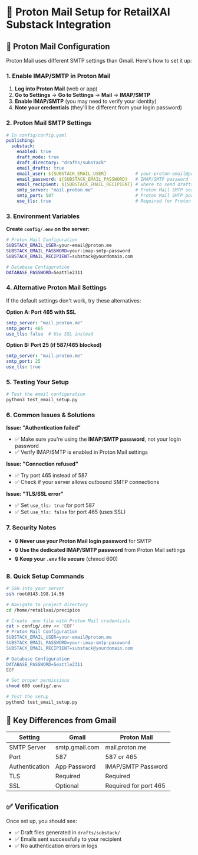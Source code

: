# 📧 Proton Mail Setup for RetailXAI Substack Integration

## 🔐 **Proton Mail Configuration**

Proton Mail uses different SMTP settings than Gmail. Here's how to set it up:

### **1. Enable IMAP/SMTP in Proton Mail**

1. **Log into Proton Mail** (web or app)
2. **Go to Settings** → **Go to Settings** → **Mail** → **IMAP/SMTP**
3. **Enable IMAP/SMTP** (you may need to verify your identity)
4. **Note your credentials** (they'll be different from your login password)

### **2. Proton Mail SMTP Settings**

```yaml
# In config/config.yaml
publishing:
  substack:
    enabled: true
    draft_mode: true
    draft_directory: "drafts/substack"
    email_drafts: true
    email_user: ${SUBSTACK_EMAIL_USER}           # your-proton-email@proton.me
    email_password: ${SUBSTACK_EMAIL_PASSWORD}   # IMAP/SMTP password (not login password)
    email_recipient: ${SUBSTACK_EMAIL_RECIPIENT} # where to send drafts
    smtp_server: "mail.proton.me"                # Proton Mail SMTP server
    smtp_port: 587                               # Proton Mail SMTP port
    use_tls: true                                # Required for Proton Mail
```

### **3. Environment Variables**

**Create `config/.env` on the server:**
```bash
# Proton Mail Configuration
SUBSTACK_EMAIL_USER=your-email@proton.me
SUBSTACK_EMAIL_PASSWORD=your-imap-smtp-password
SUBSTACK_EMAIL_RECIPIENT=substack@yourdomain.com

# Database Configuration
DATABASE_PASSWORD=Seattle2311
```

### **4. Alternative Proton Mail Settings**

If the default settings don't work, try these alternatives:

**Option A: Port 465 with SSL**
```yaml
smtp_server: "mail.proton.me"
smtp_port: 465
use_tls: false  # Use SSL instead
```

**Option B: Port 25 (if 587/465 blocked)**
```yaml
smtp_server: "mail.proton.me"
smtp_port: 25
use_tls: true
```

### **5. Testing Your Setup**

```bash
# Test the email configuration
python3 test_email_setup.py
```

### **6. Common Issues & Solutions**

**Issue: "Authentication failed"**
- ✅ Make sure you're using the **IMAP/SMTP password**, not your login password
- ✅ Verify IMAP/SMTP is enabled in Proton Mail settings

**Issue: "Connection refused"**
- ✅ Try port 465 instead of 587
- ✅ Check if your server allows outbound SMTP connections

**Issue: "TLS/SSL error"**
- ✅ Set `use_tls: true` for port 587
- ✅ Set `use_tls: false` for port 465 (uses SSL)

### **7. Security Notes**

- 🔒 **Never use your Proton Mail login password** for SMTP
- 🔒 **Use the dedicated IMAP/SMTP password** from Proton Mail settings
- 🔒 **Keep your `.env` file secure** (chmod 600)

### **8. Quick Setup Commands**

```bash
# SSH into your server
ssh root@143.198.14.56

# Navigate to project directory
cd /home/retailxai/precipice

# Create .env file with Proton Mail credentials
cat > config/.env << 'EOF'
# Proton Mail Configuration
SUBSTACK_EMAIL_USER=your-email@proton.me
SUBSTACK_EMAIL_PASSWORD=your-imap-smtp-password
SUBSTACK_EMAIL_RECIPIENT=substack@yourdomain.com

# Database Configuration
DATABASE_PASSWORD=Seattle2311
EOF

# Set proper permissions
chmod 600 config/.env

# Test the setup
python3 test_email_setup.py
```

## 🎯 **Key Differences from Gmail**

| Setting | Gmail | Proton Mail |
|---------|-------|-------------|
| SMTP Server | smtp.gmail.com | mail.proton.me |
| Port | 587 | 587 or 465 |
| Authentication | App Password | IMAP/SMTP Password |
| TLS | Required | Required |
| SSL | Optional | Required for port 465 |

## ✅ **Verification**

Once set up, you should see:
- ✅ Draft files generated in `drafts/substack/`
- ✅ Emails sent successfully to your recipient
- ✅ No authentication errors in logs



